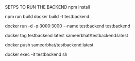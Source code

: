 SETPS TO RUN THE BACKEND
npm install

npm run build
docker build -t testbackend .

docker run -d -p 3000:3000 --name testbackend testbackend

docker tag testbackend:latest  sameerbhat/testbackend:latest

docker push sameerbhat/testbackend:latest

docker exec -it testbackend sh